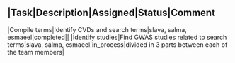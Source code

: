 |Task|Description|Assigned|Status|Comment
----------------------------------------
|Compile terms|Identify CVDs and search terms|slava, salma, esmaeel|completed||
|Identify studies|Find GWAS studies related to search terms|slava, salma, esmaeel|in_process|divided in 3 parts between each of the team members|
